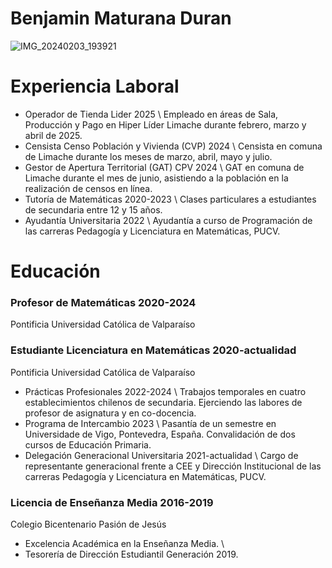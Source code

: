 <h1> Benjamin Maturana Duran </h1>

![IMG_20240203_193921](https://github.com/user-attachments/assets/bcd1897f-b829-40fb-b046-1d4fcea29ada)

# Experiencia Laboral
* Operador de Tienda Lider 2025 \\
Empleado en áreas de Sala, Producción y Pago en Hiper Líder Limache durante febrero, marzo y abril de 2025.
* Censista Censo Población y Vivienda (CVP) 2024 \\
Censista en comuna de Limache durante los meses de marzo, abril, mayo y julio.
* Gestor de Apertura Territorial (GAT) CPV 2024 \\
GAT en comuna de Limache durante el mes de junio, asistiendo a la población en la realización de censos en línea.
* Tutoría de Matemáticas 2020-2023 \\
Clases particulares a estudiantes de secundaria entre 12 y 15 años.
* Ayudantía Universitaria 2022 \\
Ayudantía a curso de Programación de las carreras Pedagogía y Licenciatura en Matemáticas, PUCV.

# Educación

### Profesor de Matemáticas 2020-2024
Pontificia Universidad Católica de Valparaíso

### Estudiante Licenciatura en Matemáticas 2020-actualidad
Pontificia Universidad Católica de Valparaíso
* Prácticas Profesionales 2022-2024 \\
Trabajos temporales en cuatro establecimientos chilenos de secundaria. Ejerciendo las labores de profesor de asignatura y en co-docencia.
* Programa de Intercambio 2023 \\
Pasantía de un semestre en Universidade de Vigo, Pontevedra, España. Convalidación de dos cursos de Educación Primaria.
* Delegación Generacional Universitaria 2021-actualidad \\
Cargo de representante generacional frente a CEE y Dirección Institucional de las carreras Pedagogía y Licenciatura en Matemáticas, PUCV.

### Licencia de Enseñanza Media 2016-2019
Colegio Bicentenario Pasión de Jesús
* Excelencia Académica en la Enseñanza Media. \\
* Tesorería de Dirección Estudiantil Generación 2019.
